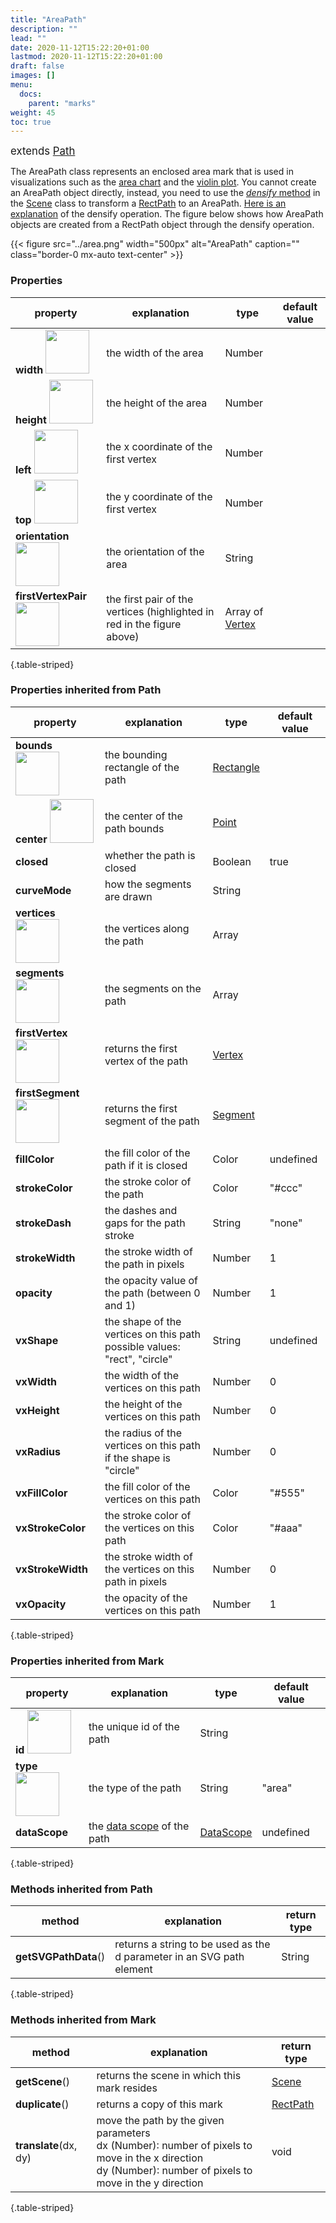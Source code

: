 ```yaml
---
title: "AreaPath"
description: ""
lead: ""
date: 2020-11-12T15:22:20+01:00
lastmod: 2020-11-12T15:22:20+01:00
draft: false
images: []
menu: 
  docs:
    parent: "marks"
weight: 45
toc: true
---
```


<span style="font-size:1.2em">extends [Path](../path/)</span><br>

The AreaPath class represents an enclosed area mark that is used in visualizations such as the [area chart](../../../gallery.html#AreaChart) and the [violin plot](../../../gallery.html#ViolinPlot). You cannot create an AreaPath object directly, instead, you need to use the [_densify_ method](../../group/scene/#methods-join-graphics-with-data) in the [Scene](../../group/scene) class to transform a [RectPath](../rectpath/) to an AreaPath. [Here is an explanation](../../../tutorials/join/#densify) of the densify operation. The figure below shows how AreaPath objects are created from a RectPath object through the densify operation.

{{< figure src="../area.png" width="500px" alt="AreaPath" caption="" class="border-0 mx-auto text-center" >}}


### Properties
| property |  explanation   | type | default value |
| --- | --- | --- | --- |
|**width** <img width="70px" src="../../readonly.png">| the width of the area | Number |  | 
|**height** <img width="70px" src="../../readonly.png">| the height of the area | Number |  | 
|**left** <img width="70px" src="../../readonly.png">| the x coordinate of the first vertex | Number |  | 
|**top** <img width="70px" src="../../readonly.png">| the y coordinate of the first vertex | Number |  | 
|**orientation** <img width="70px" src="../../readonly.png">| the orientation of the area | String |  | 
|**firstVertexPair** <img width="70px" src="../../readonly.png">| the first pair of the vertices (highlighted in red in the figure above) | Array of [Vertex](../../basic/vertex/) |  | 
{.table-striped}


### Properties inherited from Path
| property |  explanation  | type | default value |
| --- | --- | --- | --- |
|**bounds** <img width="70px" src="../../readonly.png">| the bounding rectangle of the path | [Rectangle](../../basic/rectangle/) | |
|**center** <img width="70px" src="../../readonly.png">| the center of the path bounds | [Point](../../basic/point/) | |
|**closed**| whether the path is closed  | Boolean | true |
|**curveMode**| how the segments are drawn  | String | |
|**vertices** <img width="70px" src="../../readonly.png">| the vertices along the path | Array |  | 
|**segments** <img width="70px" src="../../readonly.png"> | the segments on the path | Array | | 
|**firstVertex** <img width="70px" src="../../readonly.png">| returns the first vertex of the path | [Vertex](../../basic/vertex/) |
|**firstSegment** <img width="70px" src="../../readonly.png"> | returns the first segment of the path | [Segment](../../basic/segment/) |
|**fillColor**| the fill color of the path if it is closed | Color | undefined | 
|**strokeColor** | the stroke color of the path | Color | "#ccc" | 
|**strokeDash** | the dashes and gaps for the path stroke | String | "none" | 
|**strokeWidth** | the stroke width of the path in pixels | Number | 1| 
|**opacity** | the opacity value of the path (between 0 and 1) | Number | 1 |
|**vxShape**| the shape of the vertices on this path<br>possible values: "rect", "circle" | String | undefined | 
|**vxWidth**| the width of the vertices on this path | Number | 0 | 
|**vxHeight**| the height of the vertices on this path | Number | 0 |
|**vxRadius**| the radius of the vertices on this path if the shape is "circle" | Number | 0 |  
|**vxFillColor**| the fill color of the vertices on this path | Color | "#555" | 
|**vxStrokeColor** | the stroke color of the vertices on this path | Color | "#aaa" | 
|**vxStrokeWidth** | the stroke width of the vertices on this path in pixels | Number | 0 | 
|**vxOpacity** | the opacity of the vertices on this path | Number | 1 | 
{.table-striped}

### Properties inherited from Mark
| property |  explanation   | type | default value |
| --- | --- | --- | --- |
|**id** <img width="70px" src="../../readonly.png">| the unique id of the path | String |  | 
|**type** <img width="70px" src="../../readonly.png"> | the type of the path | String | "area" | 
|**dataScope**| the [data scope](../../data/datascope/) of the path | [DataScope](../../data/datascope/) | undefined |
{.table-striped}

### Methods inherited from Path
| method |  explanation   | return type |
| ---- | --- | --- |
| **getSVGPathData**() | returns a string to be used as the d parameter in an SVG path element | String |
{.table-striped}

### Methods inherited from Mark
| method |  explanation   | return type |
| --- | --- | --- |
| **getScene**() | returns the scene in which this mark resides | [Scene](../../group/scene) |
| **duplicate**() | returns a copy of this mark | [RectPath](../areapath/) | 
| **translate**(dx, dy) | move the path by the given parameters<br>dx (Number): number of pixels to move in the x direction<br> dy (Number): number of pixels to move in the y direction | void |
{.table-striped}


